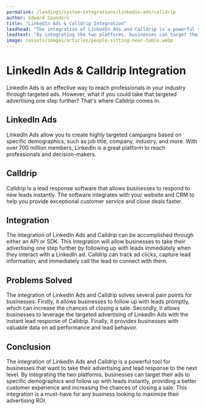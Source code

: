```yaml
---
permalink: /landings/system-integrations/linkedin-ads/calldrip
author: Edward Saunders
title: "LinkedIn Ads & Calldrip Integration"
leadhead: "The integration of LinkedIn Ads and Calldrip is a powerful tool for businesses that want to take their advertising and lead response to the next level"
leadtext: "By integrating the two platforms, businesses can target their ads to specific demographics and follow up with leads instantly, providing a better customer experience and increasing the chances of closing a sale. This integration is a must-have for any business looking to maximize their advertising ROI."
image: /assets/images/articles/people-sitting-near-table.webp
---
```

<div class="arttext">    <h1>LinkedIn Ads &amp; Calldrip Integration</h1>
    <p>LinkedIn Ads is an effective way to reach professionals in your industry through targeted ads. However, what if you could take that targeted advertising one step further? That's where Calldrip comes in.</p>
    <h2>LinkedIn Ads</h2>
    <p>LinkedIn Ads allow you to create highly targeted campaigns based on specific demographics, such as job title, company, industry, and more. With over 700 million members, LinkedIn is a great platform to reach professionals and decision-makers.</p>
    <h2>Calldrip</h2>
    <p>Calldrip is a lead response software that allows businesses to respond to new leads instantly. The software integrates with your website and CRM to help you provide exceptional customer service and close deals faster.</p>
    <h2>Integration</h2>
    <p>The integration of LinkedIn Ads and Calldrip can be accomplished through either an API or SDK. This integration will allow businesses to take their advertising one step further by following up with leads immediately when they interact with a LinkedIn ad. Calldrip can track ad clicks, capture lead information, and immediately call the lead to connect with them.</p>
    <h2>Problems Solved</h2>
    <p>The integration of LinkedIn Ads and Calldrip solves several pain points for businesses. Firstly, it allows businesses to follow up with leads promptly, which can increase the chances of closing a sale. Secondly, it allows businesses to leverage the targeted advertising of LinkedIn Ads with the instant lead response of Calldrip. Finally, it provides businesses with valuable data on ad performance and lead behavior.</p>
    <h2>Conclusion</h2>
    <p>The integration of LinkedIn Ads and Calldrip is a powerful tool for businesses that want to take their advertising and lead response to the next level. By integrating the two platforms, businesses can target their ads to specific demographics and follow up with leads instantly, providing a better customer experience and increasing the chances of closing a sale. This integration is a must-have for any business looking to maximize their advertising ROI.</p>
</div>
